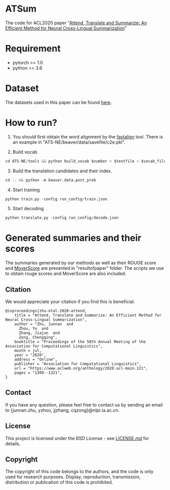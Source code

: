 # ATSum
The code for ACL2020 paper "[Attend, Translate and Summarize: An Efficient Method for Neural Cross-Lingual Summarization](https://www.aclweb.org/anthology/2020.acl-main.121.pdf)"

# Requirement
* pytorch >= 1.0
* python >= 3.6

# Dataset
The datasets used in this paper can be found [here](https://github.com/ZNLP/NCLS-Corpora).

# How to run?
1. You should first obtain the word alignment by the [fastalign](https://github.com/clab/fast_align) tool. There is an example in "ATS-NE/beaver/data/savefile/c2e.pkl".

2. Build vocab
```python
cd ATS-NE/tools && python build_vocab $number < $textfile > $vocab_file
```
3. Build the translation candidates and their index.
```python
cd .. && python -m beaver.data.post_prob
```
4. Start training
```python
python train.py -config run_config/train.json
```
5. Start decoding
```python
python translate.py -config run_config/decode.json
```

# Generated summaries and their scores
The summaries generated by our methods as well as their ROUGE score and [MoverScore](https://github.com/AIPHES/emnlp19-moverscore) are presented in "resultofpaper" folder. The scripts we use to obtain rouge scores and MoverScore are also included.

## Citation
We would appreciate your citation if you find this is beneficial.
```
@inproceedings{zhu-etal-2020-attend,
    title = "Attend, Translate and Summarize: An Efficient Method for Neural Cross-Lingual Summarization",
    author = "Zhu, Junnan  and
      Zhou, Yu  and
      Zhang, Jiajun  and
      Zong, Chengqing",
    booktitle = "Proceedings of the 58th Annual Meeting of the Association for Computational Linguistics",
    month = jul,
    year = "2020",
    address = "Online",
    publisher = "Association for Computational Linguistics",
    url = "https://www.aclweb.org/anthology/2020.acl-main.121",
    pages = "1309--1321",
}
```

## Contact
If you have any question, please feel free to contact us by sending an email to {junnan.zhu, yzhou, jjzhang, cqzong}@nlpr.ia.ac.cn.

## License
This project is licensed under the BSD License - see [LICENSE.md](LICENSE.md) for details.

## Copyright
The copyright of this code belongs to the authors, and the code is only used for research purposes. Display, reproduction, transmission, distribution or publication of this code is prohibited.